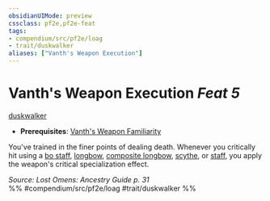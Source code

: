 ```yaml
---
obsidianUIMode: preview
cssclass: pf2e,pf2e-feat
tags:
- compendium/src/pf2e/loag
- trait/duskwalker
aliases: ["Vanth's Weapon Execution"]
---
```

# Vanth's Weapon Execution  *Feat 5*  
[duskwalker](duskwalker-apg.md "Duskwalker Ancestry & Heritage Trait")  

- **Prerequisites**: [Vanth's Weapon Familiarity](vanths-weapon-familiarity-loag.md)

You've trained in the finer points of dealing death. Whenever you critically hit using a [bo staff](bo-staff.md), [longbow](longbow.md), [composite longbow](composite-longbow.md), [scythe](scythe.md), or [staff](Reference/Compendium/Equipment/Items/staff.md), you apply the weapon's critical specialization effect.

*Source: Lost Omens: Ancestry Guide p. 31*  
%% #compendium/src/pf2e/loag #trait/duskwalker %%